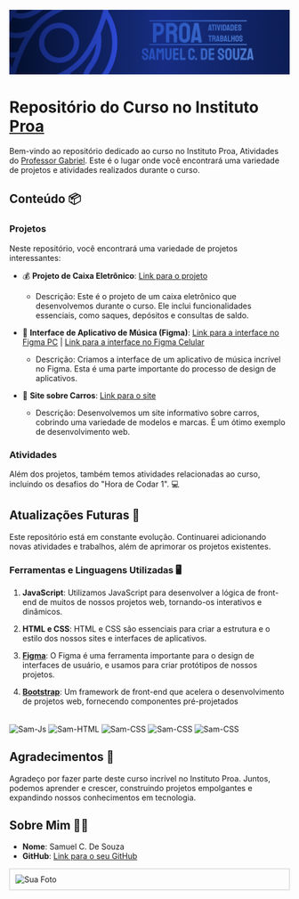  ![Texto alternativo](https://github.com/SamDevFocus/Proa_Trabalhos/blob/master/img/Captura%20de%20Tela%20(5).png)
# Repositório do Curso no Instituto [Proa](https://www.instagram.com/instituto.proa/)

Bem-vindo ao repositório dedicado ao curso no Instituto Proa, Atividades do [Professor Gabriel](https://github.com/gabaugusto). Este é o lugar onde você encontrará uma variedade de projetos e atividades realizados durante o curso.

## Conteúdo 📦

### Projetos

Neste repositório, você encontrará uma variedade de projetos interessantes:

- 💰 **Projeto de Caixa Eletrônico**: [Link para o projeto](inserir_link_para_o_projeto)
  - Descrição: Este é o projeto de um caixa eletrônico que desenvolvemos durante o curso. Ele inclui funcionalidades essenciais, como saques, depósitos e consultas de saldo.

- 🎵 **Interface de Aplicativo de Música (Figma)**: [Link para a interface no Figma PC](https://www.figma.com/proto/gRNmgWADTULSOMeq5WRSHc/Untitled?node-id=178-242&starting-point-node-id=178%3A242) | [Link para a interface no Figma Celular](https://www.figma.com/proto/gRNmgWADTULSOMeq5WRSHc/Untitled?node-id=24-28&starting-point-node-id=22%3A2)
  - Descrição: Criamos a interface de um aplicativo de música incrível no Figma. Esta é uma parte importante do processo de design de aplicativos.

- 🚗 **Site sobre Carros**: [Link para o site](inserir_link_para_o_site)
  - Descrição: Desenvolvemos um site informativo sobre carros, cobrindo uma variedade de modelos e marcas. É um ótimo exemplo de desenvolvimento web.

### Atividades

Além dos projetos, também temos atividades relacionadas ao curso, incluindo os desafios do "Hora de Codar 1". 💻

## Atualizações Futuras 🌟

Este repositório está em constante evolução. Continuarei adicionando novas atividades e trabalhos, além de aprimorar os projetos existentes.

###  Ferramentas e Linguagens Utilizadas 🖥️

1. **JavaScript**: Utilizamos JavaScript para desenvolver a lógica de front-end de muitos de nossos projetos web, tornando-os interativos e dinâmicos.

2. **HTML e CSS**: HTML e CSS são essenciais para criar a estrutura e o estilo dos nossos sites e interfaces de aplicativos.

4. [**Figma**](https://www.figma.com/): O Figma é uma ferramenta importante para o design de interfaces de usuário, e usamos para criar protótipos de nossos projetos.

5. [**Bootstrap**](https://getbootstrap.com/): Um framework de front-end que acelera o desenvolvimento de projetos web, fornecendo componentes pré-projetados
  <div style="display: inline_block"><br>
  <img align="center" alt="Sam-Js" src="https://img.shields.io/badge/JavaScript-F7DF1E?style=for-the-badge&logo=JavaScript&logoColor=white">
  <img align="center" alt="Sam-HTML" src="https://img.shields.io/badge/CSS-239120?&style=for-the-badge&logo=css3&logoColor=white">
  <img align="center" alt="Sam-CSS" src="https://img.shields.io/badge/HTML-239120?style=for-the-badge&logo=html5&logoColor=white">
  <img align="center" alt="Sam-CSS" src="https://img.shields.io/badge/Figma-F24E1E?style=for-the-badge&logo=figma&logoColor=white">
  <img align="center" alt="Sam-CSS" src="https://img.shields.io/badge/Bootstrap-563D7C?style=for-the-badge&logo=bootstrap&logoColor=white">

   
  </div>

## Agradecimentos 🙏

Agradeço por fazer parte deste curso incrível no Instituto Proa. Juntos, podemos aprender e crescer, construindo projetos empolgantes e expandindo nossos conhecimentos em tecnologia.


<!-- Seção "Sobre Mim" com seu nome, link para o GitHub e linguagens utilizadas -->
## Sobre Mim 👨‍💻

- **Nome**: Samuel C. De Souza
- **GitHub**: [Link para o seu GitHub](https://github.com/SamDevFocus)

<!-- Início da moldura -->
<div align="" style="border: 1px solid #ccc; padding: 10px;">
  <img src="https://avatars.githubusercontent.com/u/142240522?v=4" alt="Sua Foto" width="200" height="200" />
</div>
<!-- Fim da moldura -->




